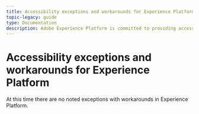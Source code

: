 ```yaml
---
title: Accessibility exceptions and workarounds for Experience Platform
topic-legacy: guide
type: Documentation
description: Adobe Experience Platform is committed to providing accessible and inclusive features to all individuals.
---
```


# Accessibility exceptions and workarounds for Experience Platform

At this time there are no noted exceptions with workarounds in Experience Platform.